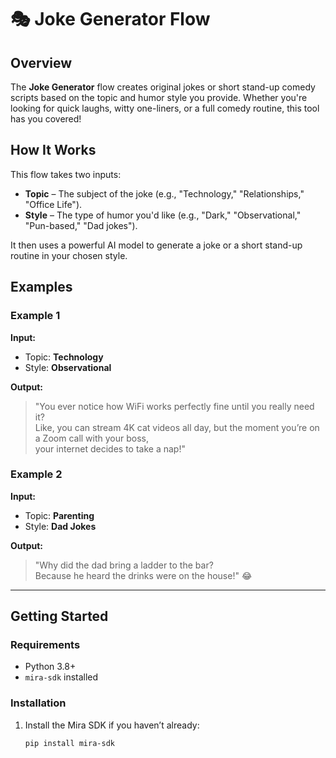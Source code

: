 # 🎭 Joke Generator Flow  

## **Overview**  
The **Joke Generator** flow creates original jokes or short stand-up comedy scripts based on the topic and humor style you provide. Whether you're looking for quick laughs, witty one-liners, or a full comedy routine, this tool has you covered!  

## **How It Works**  
This flow takes two inputs:  
- **Topic** – The subject of the joke (e.g., "Technology," "Relationships," "Office Life").  
- **Style** – The type of humor you'd like (e.g., "Dark," "Observational," "Pun-based," "Dad jokes").  

It then uses a powerful AI model to generate a joke or a short stand-up routine in your chosen style.  

## **Examples**  

### **Example 1**  
**Input:**  
- Topic: **Technology**  
- Style: **Observational**  

**Output:**  
> "You ever notice how WiFi works perfectly fine until you really need it?  
> Like, you can stream 4K cat videos all day, but the moment you’re on a Zoom call with your boss,  
> your internet decides to take a nap!"  

### **Example 2**  
**Input:**  
- Topic: **Parenting**  
- Style: **Dad Jokes**  

**Output:**  
> "Why did the dad bring a ladder to the bar?  
> Because he heard the drinks were on the house!" 😂  

---

## **Getting Started**  

### **Requirements**  
- Python 3.8+  
- `mira-sdk` installed  

### **Installation**  
1. Install the Mira SDK if you haven’t already:  
   ```sh
   pip install mira-sdk
